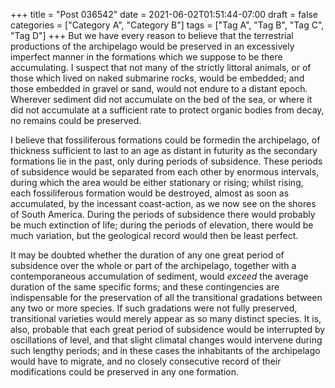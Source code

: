 +++
title = "Post 036542"
date = 2021-06-02T01:51:44-07:00
draft = false
categories = ["Category A", "Category B"]
tags = ["Tag A", "Tag B", "Tag C", "Tag D"]
+++
But we have every reason to believe that the terrestrial productions of the archipelago would be preserved in an excessively imperfect manner in the formations which we suppose to be there accumulating. I suspect that not many of the strictly littoral animals, or of those which lived on naked submarine rocks, would be embedded; and those embedded in gravel or sand, would not endure to a distant epoch. Wherever sediment did not accumulate on the bed of the sea, or where it did not accumulate at a sufficient rate to protect organic bodies from decay, no remains could be preserved.

I believe that fossiliferous formations could be formedin the archipelago, of thickness sufficient to last to an age as distant in futurity as the secondary formations lie in the past, only during periods of subsidence. These periods of subsidence would be separated from each other by enormous intervals, during which the area would be either stationary or rising; whilst rising, each fossiliferous formation would be destroyed, almost as soon as accumulated, by the incessant coast-action, as we now see on the shores of South America. During the periods of subsidence there would probably be much extinction of life; during the periods of elevation, there would be much variation, but the geological record would then be least perfect.

It may be doubted whether the duration of any one great period of subsidence over the whole or part of the archipelago, together with a contemporaneous accumulation of sediment, would _exceed_ the average duration of the same specific forms; and these contingencies are indispensable for the preservation of all the transitional gradations between any two or more species. If such gradations were not fully preserved, transitional varieties would merely appear as so many distinct species. It is, also, probable that each great period of subsidence would be interrupted by oscillations of level, and that slight climatal changes would intervene during such lengthy periods; and in these cases the inhabitants of the archipelago would have to migrate, and no closely consecutive record of their modifications could be preserved in any one formation.

